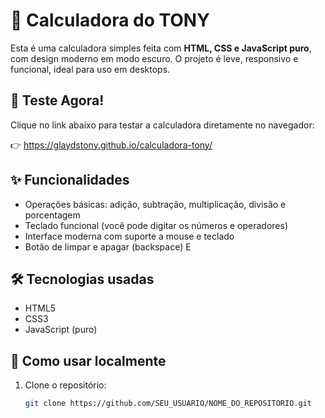 # 🧮 Calculadora do TONY

Esta é uma calculadora simples feita com **HTML, CSS e JavaScript puro**, com design moderno em modo escuro. O projeto é leve, responsivo e funcional, ideal para uso em desktops.

## 🚀 Teste Agora!

Clique no link abaixo para testar a calculadora diretamente no navegador:

👉  https://glaydstony.github.io/calculadora-tony/

## ✨ Funcionalidades

- Operações básicas: adição, subtração, multiplicação, divisão e porcentagem
- Teclado funcional (você pode digitar os números e operadores)
- Interface moderna com suporte a mouse e teclado
- Botão de limpar e apagar (backspace)
E
## 🛠️ Tecnologias usadas

- HTML5
- CSS3
- JavaScript (puro)

## 📁 Como usar localmente

1. Clone o repositório:
   ```bash
   git clone https://github.com/SEU_USUARIO/NOME_DO_REPOSITORIO.git
